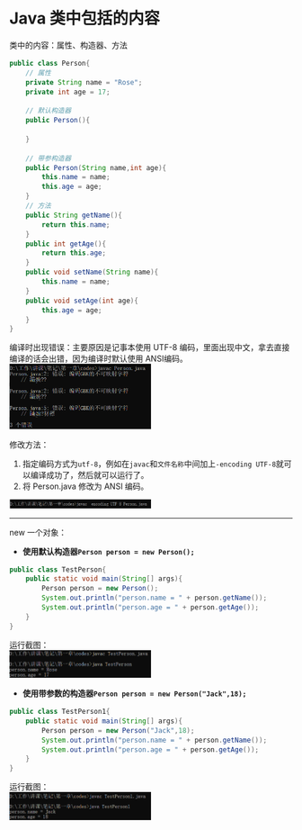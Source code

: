 # Java 类中包括的内容

类中的内容：属性、构造器、方法

```java
public class Person{
    // 属性
    private String name = "Rose";
    private int age = 17;
    
    // 默认构造器 
    public Person(){
        
    }
    
    // 带参构造器
    public Person(String name,int age){
        this.name = name;
        this.age = age;
    }
    // 方法
    public String getName(){
        return this.name;
    }
    public int getAge(){
        return this.age;
    }
    public void setName(String name){
        this.name = name;
    }
    public void setAge(int age){
        this.age = age;
    }
}
```

编译时出现错误：主要原因是记事本使用 UTF-8 编码，里面出现中文，拿去直接编译的话会出错，因为编译时默认使用 ANSI编码。
<img src="images\image-20220528205015586.png" alt="image-20220528205015586" width="50%" height="50%" />

修改方法：

1. 指定编码方式为`utf-8`，例如在`javac`和`文件名称`中间加上`-encoding UTF-8`就可以编译成功了，然后就可以运行了。
2. 将 Person.java 修改为 ANSI 编码。
<img src="images\image-20220528205808357.png" alt="image-20220528205808357" width="50%" height="50%" />

------

new 一个对象：

- **使用默认构造器```Person person = new Person();```**

```java
public class TestPerson{
    public static void main(String[] args){
        Person person = new Person();
        System.out.println("person.name = " + person.getName());
        System.out.println("person.age = " + person.getAge());
    } 
}
```

运行截图：</br>
<img src="images\image-20220528210410470.png" alt="image-20220528210410470" width="50%" height="50%" />

- **使用带参数的构造器```Person person = new Person("Jack",18);```**

```java
public class TestPerson1{
    public static void main(String[] args){
        Person person = new Person("Jack",18);
        System.out.println("person.name = " + person.getName());
        System.out.println("person.age = " + person.getAge());
    } 
}
```

运行截图：</br>
<img src="images\image-20220528210659264.png" alt="image-20220528210659264" width="50%" height="50%" />

